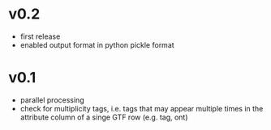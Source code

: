 # v0.2

* first release
* enabled output format in python pickle format

# v0.1

* parallel processing
* check for multiplicity tags, i.e. tags that may appear multiple times in the attribute column of a singe GTF row (e.g. tag, ont)
